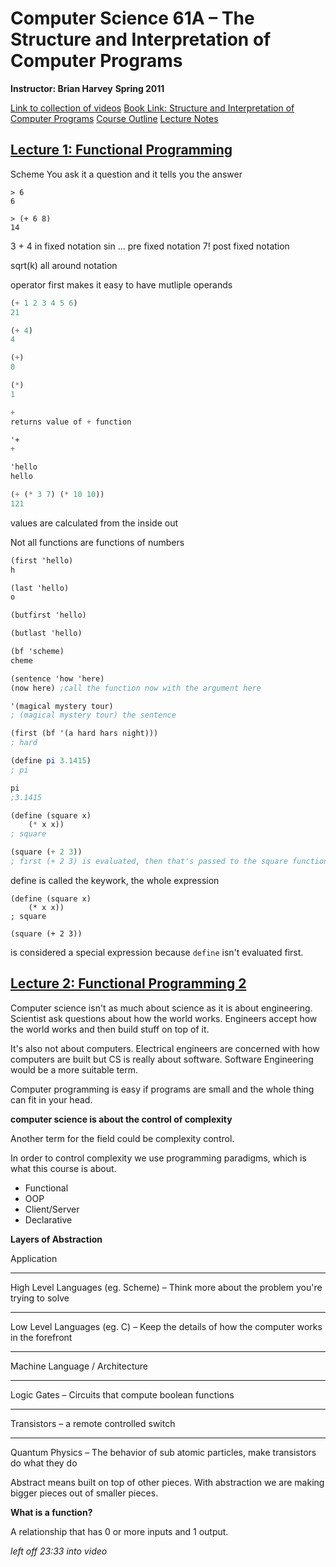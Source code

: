 # Computer Science 61A – The Structure and Interpretation of Computer Programs
**Instructor: Brian Harvey**
**Spring 2011**

[Link to collection of videos](https://archive.org/details/ucberkeley-webcast-PL3E89002AA9B9879E)
[Book Link: Structure and Interpretation of Computer Programs](http://web.mit.edu/alexmv/6.037/sicp.pdf)
[Course Outline](https://inst.eecs.berkeley.edu/~cs61a/sp11/)
[Lecture Notes](https://inst.eecs.berkeley.edu/~cs61a/reader/notes.pdf)

## [Lecture 1: Functional Programming](https://archive.org/details/ucberkeley_webcast_l28HAzKy0N8)

Scheme
You ask it a question and it tells you the answer

```
> 6
6

> (+ 6 8)
14

```

3 + 4 in fixed notation
sin ... pre fixed notation
7! post fixed notation

sqrt(k) all around notation

operator first makes it easy to have mutliple operands

```scheme
(+ 1 2 3 4 5 6)
21

(+ 4)
4

(+)
0

(*)
1

+
returns value of + function

'+
+

'hello
hello

(+ (* 3 7) (* 10 10))
121
```

values are calculated from the inside out

Not all functions are functions of numbers

```scheme
(first 'hello)
h

(last 'hello)
o

(butfirst 'hello)

(butlast 'hello)

(bf 'scheme)
cheme

(sentence 'how 'here)
(now here) ;call the function now with the argument here

'(magical mystery tour)
; (magical mystery tour) the sentence

(first (bf '(a hard hars night)))
; hard

(define pi 3.1415)
; pi

pi
;3.1415

(define (square x)
    (* x x))
; square

(square (+ 2 3))
; first (+ 2 3) is evaluated, then that's passed to the square function as x, then (* x x) is evaluated and returned, 25

```

define is called the keywork, the whole expression

```
(define (square x)
    (* x x))
; square

(square (+ 2 3))

```

is considered a special expression because `define` isn't evaluated first.

## [Lecture 2: Functional Programming 2](https://archive.org/details/ucberkeley_webcast_TTK2lZoWbPQ)

Computer science isn't as much about science as it is about engineering. Scientist ask questions about how the world works. Engineers accept how the world works and then build stuff on top of it.

It's also not about computers. Electrical engineers are concerned with how computers are built but CS is really about software. Software Engineering would be a more suitable term.

Computer programming is easy if programs are small and the whole thing can fit in your head.

**computer science is about the control of complexity**

Another term for the field could be complexity control.

In order to control complexity we use programming paradigms, which is what this course is about.

- Functional
- OOP
- Client/Server
- Declarative

**Layers of Abstraction**

Application

---

High Level Languages (eg. Scheme) – Think more about the problem you're trying to solve

---

Low Level Languages (eg. C) – Keep the details of how the computer works in the forefront

---

Machine Language / Architecture

---

Logic Gates – Circuits that compute boolean functions

---

Transistors – a remote controlled switch

---

Quantum Physics – The behavior of sub atomic particles, make transistors do what they do

Abstract means built on top of other pieces.
With abstraction we are making bigger pieces out of smaller pieces.

**What is a function?**

A relationship that has 0 or more inputs and 1 output.

*left off 23:33 into video*
